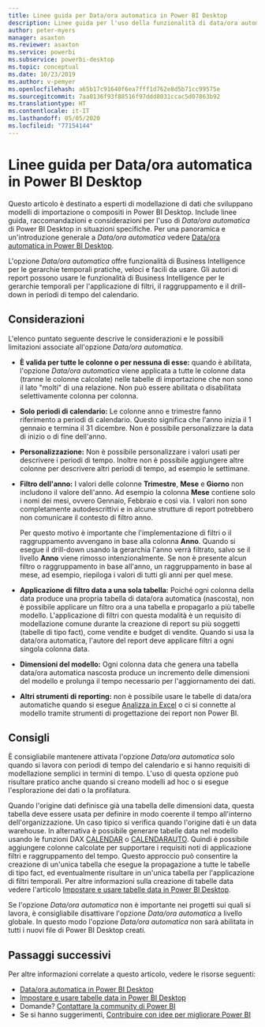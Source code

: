 ```yaml
---
title: Linee guida per Data/ora automatica in Power BI Desktop
description: Linee guida per l'uso della funzionalità di data/ora automatica in Power BI Desktop.
author: peter-myers
manager: asaxton
ms.reviewer: asaxton
ms.service: powerbi
ms.subservice: powerbi-desktop
ms.topic: conceptual
ms.date: 10/23/2019
ms.author: v-pemyer
ms.openlocfilehash: a65b17c91640f6ea7fff1d762e8d5b71cc99575e
ms.sourcegitcommit: 7aa0136f93f88516f97ddd8031ccac5d07863b92
ms.translationtype: HT
ms.contentlocale: it-IT
ms.lasthandoff: 05/05/2020
ms.locfileid: "77154144"
---
```

# <a name="auto-datetime-guidance-in-power-bi-desktop"></a>Linee guida per Data/ora automatica in Power BI Desktop

Questo articolo è destinato a esperti di modellazione di dati che sviluppano modelli di importazione o compositi in Power BI Desktop. Include linee guida, raccomandazioni e considerazioni per l'uso di _Data/ora automatica_ di Power BI Desktop in situazioni specifiche. Per una panoramica e un'introduzione generale a _Data/ora automatica_ vedere [Data/ora automatica in Power BI Desktop](../desktop-auto-date-time.md).

L'opzione _Data/ora automatica_ offre funzionalità di Business Intelligence per le gerarchie temporali pratiche, veloci e facili da usare. Gli autori di report possono usare le funzionalità di Business Intelligence per le gerarchie temporali per l'applicazione di filtri, il raggruppamento e il drill-down in periodi di tempo del calendario.

## <a name="considerations"></a>Considerazioni

L'elenco puntato seguente descrive le considerazioni e le possibili limitazioni associate all'opzione _Data/ora automatica_.

- **È valida per tutte le colonne o per nessuna di esse:** quando è abilitata, l'opzione _Data/ora automatica_ viene applicata a tutte le colonne data (tranne le colonne calcolate) nelle tabelle di importazione che non sono il lato &quot;molti&quot; di una relazione. Non può essere abilitata o disabilitata selettivamente colonna per colonna.
- **Solo periodi di calendario:** Le colonne anno e trimestre fanno riferimento a periodi di calendario. Questo significa che l'anno inizia il 1 gennaio e termina il 31 dicembre. Non è possibile personalizzare la data di inizio o di fine dell'anno.
- **Personalizzazione:** Non è possibile personalizzare i valori usati per descrivere i periodi di tempo. Inoltre non è possibile aggiungere altre colonne per descrivere altri periodi di tempo, ad esempio le settimane.
- **Filtro dell'anno:** I valori delle colonne **Trimestre**, **Mese** e **Giorno** non includono il valore dell'anno. Ad esempio la colonna **Mese** contiene solo i nomi dei mesi, ovvero Gennaio, Febbraio e così via. I valori non sono completamente autodescrittivi e in alcune strutture di report potrebbero non comunicare il contesto di filtro anno.

    Per questo motivo è importante che l'implementazione di filtri o il raggruppamento avvengano in base alla colonna **Anno**. Quando si esegue il drill-down usando la gerarchia l'anno verrà filtrato, salvo se il livello **Anno** viene rimosso intenzionalmente. Se non è presente alcun filtro o raggruppamento in base all'anno, un raggruppamento in base al mese, ad esempio, riepiloga i valori di tutti gli anni per quel mese.
- **Applicazione di filtro data a una sola tabella:** Poiché ogni colonna della data produce una propria tabella di data/ora automatica (nascosta), non è possibile applicare un filtro ora a una tabella e propagarlo a più tabelle modello. L'applicazione di filtri con questa modalità è un requisito di modellazione comune durante la creazione di report su più soggetti (tabelle di tipo fact), come vendite e budget di vendite. Quando si usa la data/ora automatica, l'autore del report deve applicare filtri a ogni singola colonna data.
- **Dimensioni del modello:** Ogni colonna data che genera una tabella data/ora automatica nascosta produce un incremento delle dimensioni del modello e prolunga il tempo necessario per l'aggiornamento dei dati.
- **Altri strumenti di reporting:** non è possibile usare le tabelle di data/ora automatiche quando si esegue [Analizza in Excel](../service-analyze-in-excel.md) o ci si connette al modello tramite strumenti di progettazione dei report non Power BI.

## <a name="recommendations"></a>Consigli

È consigliabile mantenere attivata l'opzione _Data/ora automatica_ solo quando si lavora con periodi di tempo del calendario e si hanno requisiti di modellazione semplici in termini di tempo. L'uso di questa opzione può risultare pratico anche quando si creano modelli ad hoc o si esegue l'esplorazione dei dati o la profilatura.

Quando l'origine dati definisce già una tabella delle dimensioni data, questa tabella deve essere usata per definire in modo coerente il tempo all'interno dell'organizzazione. Un caso tipico si verifica quando l'origine dati è un data warehouse. In alternativa è possibile generare tabelle data nel modello usando le funzioni DAX [CALENDAR](/dax/calendar-function-dax) o [CALENDARAUTO](/dax/calendarauto-function-dax). Quindi è possibile aggiungere colonne calcolate per supportare i requisiti noti di applicazione filtri e raggruppamento del tempo. Questo approccio può consentire la creazione di un'unica tabella che esegue la propagazione a tutte le tabelle di tipo fact, ed eventualmente risultare in un'unica tabella per l'applicazione di filtri temporali. Per altre informazioni sulla creazione di tabelle data vedere l'articolo [Impostare e usare tabelle data in Power BI Desktop](../desktop-date-tables.md).

Se l'opzione _Data/ora automatica_ non è importante nei progetti sui quali si lavora, è consigliabile disattivare l'opzione _Data/ora automatica_ a livello globale. In questo modo l'opzione _Data/ora automatica_ non sarà abilitata in tutti i nuovi file di Power BI Desktop creati.

## <a name="next-steps"></a>Passaggi successivi

Per altre informazioni correlate a questo articolo, vedere le risorse seguenti:

- [Data/ora automatica in Power BI Desktop](../desktop-auto-date-time.md)
- [Impostare e usare tabelle data in Power BI Desktop](../desktop-date-tables.md)
- Domande? [Contattare la community di Power BI](https://community.powerbi.com/)
- Se si hanno suggerimenti, [Contribuire con idee per migliorare Power BI](https://ideas.powerbi.com/)
